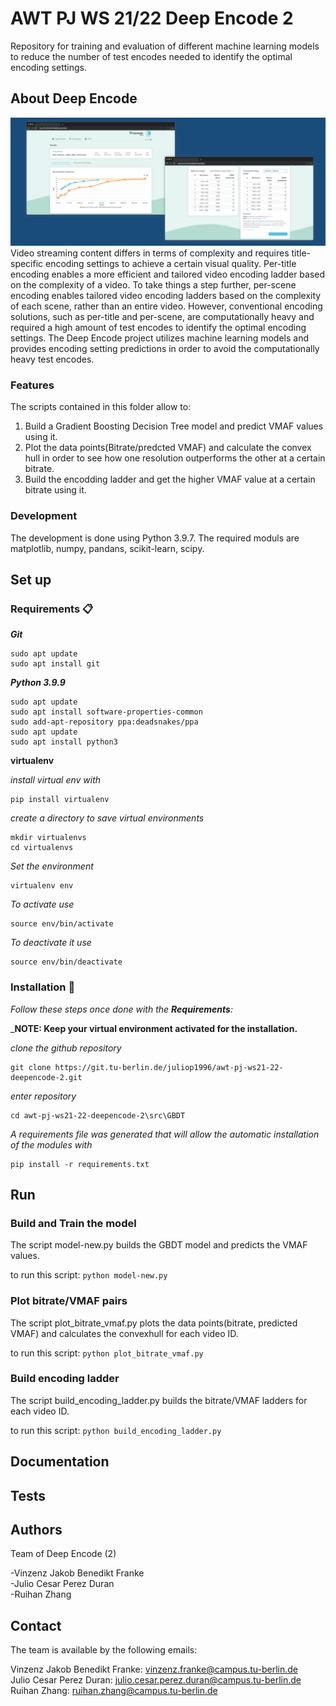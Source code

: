 # AWT PJ WS 21/22 Deep Encode 2

Repository for training and evaluation of different machine learning models to reduce the number of test encodes needed to identify the optimal encoding settings.

## About Deep Encode
![](docs/images/DeepEncode.png)
Video streaming content differs in terms of complexity and requires title-specific encoding settings to achieve a certain visual quality. Per-title encoding enables a more efficient and tailored video encoding ladder based on the complexity of a video. To take things a step further, per-scene encoding enables tailored video encoding ladders based on the complexity of each scene, rather than an entire video. However, conventional encoding solutions, such as per-title and per-scene, are computationally heavy and required a high amount of test encodes to identify the optimal encoding settings. The Deep Encode project utilizes machine learning models and provides encoding setting predictions in order to avoid the computationally heavy test encodes.

### Features
The scripts contained in this folder allow to:

1. Build a Gradient Boosting Decision Tree model and predict VMAF values using it.
2. Plot the data points(Bitrate/predcted VMAF) and calculate the convex hull in order to see how one resolution outperforms the other at a certain bitrate.
3. Build the encodding ladder and get the higher VMAF value at a certain bitrate using it.

### Development
The development is done using Python 3.9.7. The required moduls are matplotlib, numpy, pandans, scikit-learn, scipy.
## Set up
### Requirements 📋

_**Git**_

```
sudo apt update
sudo apt install git
```

_**Python 3.9.9**_
```
sudo apt update
sudo apt install software-properties-common
sudo add-apt-repository ppa:deadsnakes/ppa
sudo apt update
sudo apt install python3
```


**virtualenv**

_install virtual env with_
```
pip install virtualenv
```

_create a directory to save virtual environments_
```
mkdir virtualenvs
cd virtualenvs
```

_Set the environment_
```
virtualenv env
```

_To activate use_
```
source env/bin/activate
```

_To deactivate it use_
```
source env/bin/deactivate
```
### Installation 🔧

_Follow these steps once done with the **Requirements**:_

_**NOTE: Keep your virtual environment activated for the installation.**


_clone the github repository_

```
git clone https://git.tu-berlin.de/juliop1996/awt-pj-ws21-22-deepencode-2.git
```

_enter repository_

```
cd awt-pj-ws21-22-deepencode-2\src\GBDT
```




_A requirements file was generated that will allow the automatic installation of the modules with_

```
pip install -r requirements.txt
```

## Run
### Build and Train the model
The script model-new.py builds the GBDT model and predicts the VMAF values.

to run this script:
`python model-new.py` 
### Plot bitrate/VMAF pairs
The script plot_bitrate_vmaf.py plots the data points(bitrate, predicted VMAF) and calculates the convexhull for each video ID.

to run this script:
`python plot_bitrate_vmaf.py`
### Build encoding ladder
The script build_encoding_ladder.py builds the bitrate/VMAF ladders for each video ID.

to run this script:
`python build_encoding_ladder.py`

## Documentation

## Tests

## Authors

Team of Deep Encode (2)

-Vinzenz Jakob Benedikt Franke\
-Julio Cesar Perez Duran\
-Ruihan Zhang

## Contact

The team is available by the following emails:

Vinzenz Jakob Benedikt Franke: vinzenz.franke@campus.tu-berlin.de\
Julio Cesar Perez Duran: julio.cesar.perez.duran@campus.tu-berlin.de\
Ruihan Zhang: ruihan.zhang@campus.tu-berlin.de
